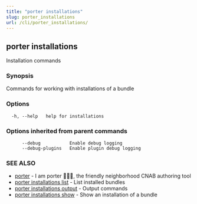 ```yaml
---
title: "porter installations"
slug: porter_installations
url: /cli/porter_installations/
---
```

## porter installations

Installation commands

### Synopsis

Commands for working with installations of a bundle

### Options

```
  -h, --help   help for installations
```

### Options inherited from parent commands

```
      --debug           Enable debug logging
      --debug-plugins   Enable plugin debug logging
```

### SEE ALSO

* [porter](/cli/porter/)	 - I am porter 👩🏽‍✈️, the friendly neighborhood CNAB authoring tool
* [porter installations list](/cli/porter_installations_list/)	 - List installed bundles
* [porter installations output](/cli/porter_installations_output/)	 - Output commands
* [porter installations show](/cli/porter_installations_show/)	 - Show an installation of a bundle


